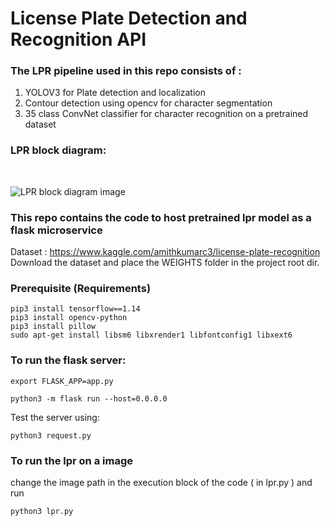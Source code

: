 <h1>  License Plate Detection and Recognition API  </h1>
  <h3>  The LPR pipeline used in this repo consists of : </h3>
  
  1.  YOLOV3 for Plate detection and localization<br>
  2.  Contour detection using opencv for character segmentation<br>
  3.  35 class ConvNet classifier for character recognition on a pretrained dataset<br>  
 
 <h3>LPR block diagram: </h3> <br>
 
 ![LPR block diagram image](https://github.com/amithkumarc3/lpr-flask-api/blob/master/nprblockDiagram.png)
 <h3>
  This repo contains the code to host pretrained lpr model as a flask microservice
</h3>

Dataset : https://www.kaggle.com/amithkumarc3/license-plate-recognition <br>
Download the dataset and place the WEIGHTS folder in the project root dir.

<h3>Prerequisite (Requirements) </h3>

```
pip3 install tensorflow==1.14
pip3 install opencv-python
pip3 install pillow 
sudo apt-get install libsm6 libxrender1 libfontconfig1 libxext6 

```
<h3>To run the flask server:</h3>

```
export FLASK_APP=app.py

python3 -m flask run --host=0.0.0.0
```

Test the server using:
```
python3 request.py
```

<h3>To run the lpr on a image</h3>
change the image path in the execution block of the code ( in lpr.py ) and run <br>

```
python3 lpr.py
```
